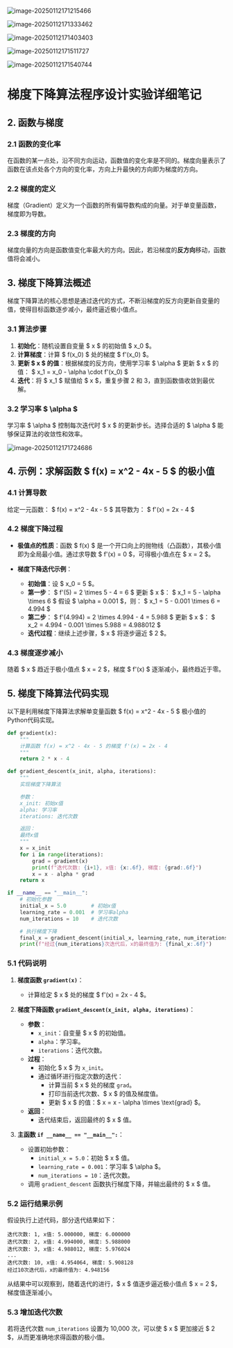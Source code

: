 ![image-20250112171215466](assets\image-20250112171215466.png)





![image-20250112171333462](assets\image-20250112171333462.png)



![image-20250112171403403](assets\image-20250112171403403.png)



![image-20250112171511727](assets\image-20250112171511727.png)



![image-20250112171540744](assets\image-20250112171540744.png)







# 梯度下降算法程序设计实验详细笔记

## 2. 函数与梯度

### 2.1 函数的变化率

在函数的某一点处，沿不同方向运动，函数值的变化率是不同的。梯度向量表示了函数在该点处各个方向的变化率，方向上升最快的方向即为梯度的方向。

### 2.2 梯度的定义

梯度（Gradient）定义为一个函数的所有偏导数构成的向量。对于单变量函数，梯度即为导数。

### 2.3 梯度的方向

梯度向量的方向是函数值变化率最大的方向。因此，若沿梯度的**反方向**移动，函数值将会减小。

## 3. 梯度下降算法概述

梯度下降算法的核心思想是通过迭代的方式，不断沿梯度的反方向更新自变量的值，使得目标函数逐步减小，最终逼近极小值点。

### 3.1 算法步骤

1. **初始化**：随机设置自变量 $ x $ 的初始值 $ x_0 $。
2. **计算梯度**：计算 $ f(x_0) $ 处的梯度 $ f'(x_0) $。
3. **更新 $ x $ 的值**：根据梯度的反方向，使用学习率 $ \alpha $ 更新 $ x $ 的值：
   $
   x_1 = x_0 - \alpha \cdot f'(x_0)
   $
4. **迭代**：将 $ x_1 $ 赋值给 $ x $，重复步骤 2 和 3，直到函数值收敛到最优解。

### 3.2 学习率 $ \alpha $

学习率 $ \alpha $ 控制每次迭代时 $ x $ 的更新步长。选择合适的 $ \alpha $ 能够保证算法的收敛性和效率。

![image-20250112171724686](assets\image-20250112171724686.png)

## 4. 示例：求解函数 $ f(x) = x^2 - 4x - 5 $ 的极小值

### 4.1 计算导数

给定一元函数：
$
f(x) = x^2 - 4x - 5
$
其导数为：
$
f'(x) = 2x - 4
$

### 4.2 梯度下降过程

- **极值点的性质**：函数 $ f(x) $ 是一个开口向上的抛物线（凸函数），其极小值即为全局最小值。通过求导数 $ f'(x) = 0 $，可得极小值点在 $ x = 2 $。

- **梯度下降迭代示例**：
  - **初始值**：设 $ x_0 = 5 $。
  - **第一步**：
    $
    f'(5) = 2 \times 5 - 4 = 6
    $
    更新 $ x $：
    $
    x_1 = 5 - \alpha \times 6
    $
    假设 $ \alpha = 0.001 $，则：
    $
    x_1 = 5 - 0.001 \times 6 = 4.994
    $
  - **第二步**：
    $
    f'(4.994) = 2 \times 4.994 - 4 = 5.988
    $
    更新 $ x $：
    $
    x_2 = 4.994 - 0.001 \times 5.988 = 4.988012
    $
  - **迭代过程**：继续上述步骤，$ x $ 将逐步逼近 $ 2 $。

### 4.3 梯度逐步减小

随着 $ x $ 趋近于极小值点 $ x = 2 $，梯度 $ f'(x) $ 逐渐减小，最终趋近于零。

## 5. 梯度下降算法代码实现

以下是利用梯度下降算法求解单变量函数 $ f(x) = x^2 - 4x - 5 $ 极小值的Python代码实现。

```python
def gradient(x):
    """
    计算函数 f(x) = x^2 - 4x - 5 的梯度 f'(x) = 2x - 4
    """
    return 2 * x - 4

def gradient_descent(x_init, alpha, iterations):
    """
    实现梯度下降算法

    参数：
    x_init: 初始x值
    alpha: 学习率
    iterations: 迭代次数

    返回：
    最终x值
    """
    x = x_init
    for i in range(iterations):
        grad = gradient(x)
        print(f"迭代次数: {i+1}, x值: {x:.6f}, 梯度: {grad:.6f}")
        x = x - alpha * grad
    return x

if __name__ == "__main__":
    # 初始化参数
    initial_x = 5.0        # 初始x值
    learning_rate = 0.001  # 学习率alpha
    num_iterations = 10    # 迭代次数

    # 执行梯度下降
    final_x = gradient_descent(initial_x, learning_rate, num_iterations)
    print(f"经过{num_iterations}次迭代后，x的最终值为: {final_x:.6f}")
```

### 5.1 代码说明

1. **梯度函数 `gradient(x)`**：
   - 计算给定 $ x $ 处的梯度 $ f'(x) = 2x - 4 $。

2. **梯度下降函数 `gradient_descent(x_init, alpha, iterations)`**：
   - **参数**：
     - `x_init`：自变量 $ x $ 的初始值。
     - `alpha`：学习率。
     - `iterations`：迭代次数。
   - **过程**：
     - 初始化 $ x $ 为 `x_init`。
     - 通过循环进行指定次数的迭代：
       - 计算当前 $ x $ 处的梯度 `grad`。
       - 打印当前迭代次数、$ x $ 的值及梯度值。
       - 更新 $ x $ 的值：$ x = x - \alpha \times \text{grad} $。
   - **返回**：
     - 迭代结束后，返回最终的 $ x $ 值。

3. **主函数 `if __name__ == "__main__":`**：
   - 设置初始参数：
     - `initial_x = 5.0`：初始 $ x $ 值。
     - `learning_rate = 0.001`：学习率 $ \alpha $。
     - `num_iterations = 10`：迭代次数。
   - 调用 `gradient_descent` 函数执行梯度下降，并输出最终的 $ x $ 值。

### 5.2 运行结果示例

假设执行上述代码，部分迭代结果如下：

```
迭代次数: 1, x值: 5.000000, 梯度: 6.000000
迭代次数: 2, x值: 4.994000, 梯度: 5.988000
迭代次数: 3, x值: 4.988012, 梯度: 5.976024
...
迭代次数: 10, x值: 4.954064, 梯度: 5.908128
经过10次迭代后，x的最终值为: 4.948156
```

从结果中可以观察到，随着迭代的进行，$ x $ 值逐步逼近极小值点 $ x = 2 $，梯度值逐渐减小。

### 5.3 增加迭代次数

若将迭代次数 `num_iterations` 设置为 10,000 次，可以使 $ x $ 更加接近 $ 2 $，从而更准确地求得函数的极小值。

